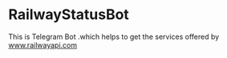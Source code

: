 # RailwayStatusBot
This is Telegram Bot .which helps to get the services offered by www.railwayapi.com 
